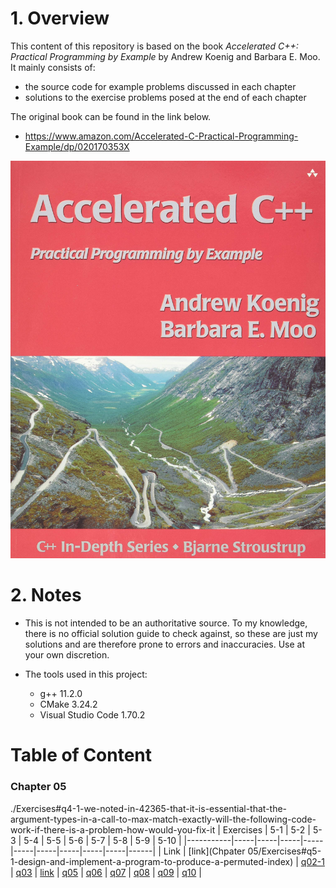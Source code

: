 #  1. Overview
This content of this repository is based on the book _Accelerated C++: Practical Programming by Example_ by Andrew Koenig and Barbara E. Moo. It mainly consists of:
* the source code for example problems discussed in each chapter
* solutions to the exercise problems posed at the end of each chapter

The original book can be found in the link below.
* https://www.amazon.com/Accelerated-C-Practical-Programming-Example/dp/020170353X

![](book-cover.jpg)

# 2. Notes
* This is not intended to be an authoritative source. To my knowledge, there is no official solution guide to check against, so these are just my solutions and are therefore prone to errors and inaccuracies. Use at your own discretion.

* The tools used in this project:
	* g++ 11.2.0
	* CMake 3.24.2
	* Visual Studio Code 1.70.2

# Table of Content

### Chapter 05
./Exercises#q4-1-we-noted-in-42365-that-it-is-essential-that-the-argument-types-in-a-call-to-max-match-exactly-will-the-following-code-work-if-there-is-a-problem-how-would-you-fix-it
| Exercises | 5-1 | 5-2 | 5-3 | 5-4 | 5-5 | 5-6 | 5-7 | 5-8 | 5-9 | 5-10 |
|-----------|-----|-----|-----|-----|-----|-----|-----|-----|-----|------|
| Link | [link](Chpater 05/Exercises#q5-1-design-and-implement-a-program-to-produce-a-permuted-index)  |  [q02-1](./Exercises/q02-1.cpp) | [q03](./Exercises/q03.cpp) | [link](./Exercises#q4-4-look-again-at-the-driver-functions-you-wrote-in-the-previous-exercise-note-that-it-is-possible-to-write-a-driver-that-differs-only-in-the-declaration-of-the-type-for-the-data-structure-that-holds-the-input-file-if-your-vector-and-list-test-drivers-differ-in-any-other-way-rewrite-them-so-that-they-differ-only-in-this-declaration) | [q05](./Exercises/q05.cpp) | [q06](./Exercises/q06.cpp) | [q07](./Exercises/q07.cpp) | [q08](./Exercises/q08.cpp) | [q09](./Exercises/q09.cpp) | [q10](./Exercises/q10.cpp) |
